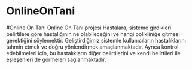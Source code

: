 # OnlineOnTani
#Online Ön Tanı
Online Ön Tanı projesi Hastalara, sisteme girdikleri belirtilere göre hastalığının ne olabileceğini ve hangi polikliniğe gitmesi gerektiğini söylemektir. Geliştirdiğimiz sistemle kullanıcıların hastalıklarını tahmin etmek ve doğru yönlendirmek amaçlanmaktadır.
Ayrıca kontrol edebilmeleri için, bu hastalıkların diğer belirtilerini ve kendi belirtileri ile eşleşenleri de görmeleri sağlanmaktadır.
